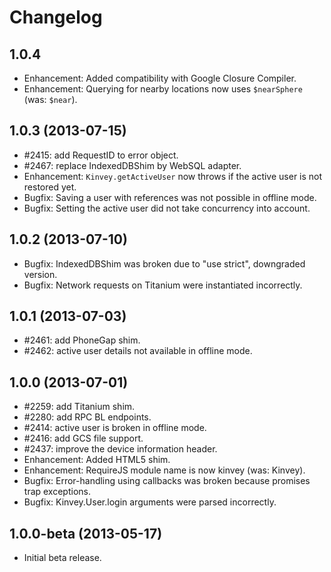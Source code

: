 # Changelog

## 1.0.4
* Enhancement: Added compatibility with Google Closure Compiler.
* Enhancement: Querying for nearby locations now uses `$nearSphere` (was: `$near`).

## 1.0.3 (2013-07-15)
* #2415: add RequestID to error object.
* #2467: replace IndexedDBShim by WebSQL adapter.
* Enhancement: `Kinvey.getActiveUser` now throws if the active user is not restored yet.
* Bugfix: Saving a user with references was not possible in offline mode.
* Bugfix: Setting the active user did not take concurrency into account. 

## 1.0.2 (2013-07-10)
* Bugfix: IndexedDBShim was broken due to "use strict", downgraded version.
* Bugfix: Network requests on Titanium were instantiated incorrectly. 

## 1.0.1 (2013-07-03)
* #2461: add PhoneGap shim.
* #2462: active user details not available in offline mode.

## 1.0.0 (2013-07-01)
* #2259: add Titanium shim.
* #2280: add RPC BL endpoints.
* #2414: active user is broken in offline mode.
* #2416: add GCS file support.
* #2437: improve the device information header.
* Enhancement: Added HTML5 shim.
* Enhancement: RequireJS module name is now kinvey (was: Kinvey).
* Bugfix: Error-handling using callbacks was broken because promises trap exceptions.
* Bugfix: Kinvey.User.login arguments were parsed incorrectly.

## 1.0.0-beta (2013-05-17)
* Initial beta release.